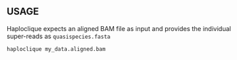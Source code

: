 ## USAGE

Haploclique expects an aligned BAM file as input and provides the individual
super-reads as `quasispecies.fasta`

    haploclique my_data.aligned.bam